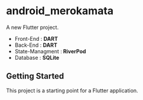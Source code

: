 # android_merokamata

A new Flutter project.

<ul>
<li> Front-End : <strong>DART</strong></li>
<li>Back-End : <strong>DART</strong></li>
<li>State-Managment :<strong> RiverPod</strong></li>
<li>Database : <strong>SQLite</strong></li>
</ul>




## Getting Started

This project is a starting point for a Flutter application.
